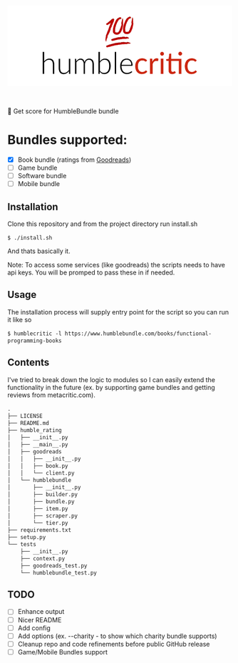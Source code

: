 <p align=center>
<a href="">
<img height=180 alt="" src="logo.png">
</a>
</p>
<p align=center>
<a href="">
<img alt="" src="https://img.shields.io/badge/python-v3.6.3-blue.svg">
</a>
</p>

💯 Get score for HumbleBundle bundle

# Bundles supported:

- [x] Book bundle (ratings from [Goodreads](goodreads.com))
- [ ] Game bundle
- [ ] Software bundle
- [ ] Mobile bundle

## Installation

Clone this repository and from the project directory run install.sh

```
$ ./install.sh
```

And thats basically it.

Note: To access some services (like goodreads) the scripts needs to have api keys. You will be promped to pass these in if needed.

## Usage

The installation process will supply entry point for the script so you can run it like so

```
$ humblecritic -l https://www.humblebundle.com/books/functional-programming-books
```

## Contents

I've tried to break down the logic to modules so I can easily extend the functionality in the future (ex. by supporting game bundles and getting reviews from metacritic.com).

```
.
├── LICENSE
├── README.md
├── humble_rating
│   ├── __init__.py
│   ├── __main__.py
│   ├── goodreads
│   │   ├── __init__.py
│   │   ├── book.py
│   │   └── client.py
│   └── humblebundle
│       ├── __init__.py
│       ├── builder.py
│       ├── bundle.py
│       ├── item.py
│       ├── scraper.py
│       └── tier.py
├── requirements.txt
├── setup.py
└── tests
    ├── __init__.py
    ├── context.py
    ├── goodreads_test.py
    └── humblebundle_test.py
```

## TODO

- [ ] Enhance output
- [ ] Nicer README
- [ ] Add config
- [ ] Add options (ex. --charity - to show which charity bundle supports)
- [ ] Cleanup repo and code refinements before public GitHub release
- [ ] Game/Mobile Bundles support
